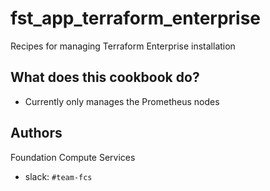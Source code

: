 # fst_app_terraform_enterprise

Recipes for managing Terraform Enterprise installation

## What does this cookbook do?

- Currently only manages the Prometheus nodes

## Authors

Foundation Compute Services

 - slack: `#team-fcs`


